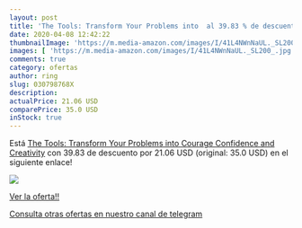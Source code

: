 ```yaml
---
layout: post
title: 'The Tools: Transform Your Problems into  al 39.83 % de descuento'
date: 2020-04-08 12:42:22
thumbnailImage: 'https://m.media-amazon.com/images/I/41L4NWnNaUL._SL200_.jpg'
images: [ 'https://m.media-amazon.com/images/I/41L4NWnNaUL._SL200_.jpg' ]
comments: true
category: ofertas
author: ring
slug: 030798768X
description:
actualPrice: 21.06 USD
comparePrice: 35.0 USD
inStock: true
---
```


Está [The Tools: Transform Your Problems into Courage  Confidence  and Creativity](https://www.amazon.com/dp/030798768X/?tag=redken08-20) con 39.83 de descuento por 21.06 USD (original: 35.0 USD) en el siguiente enlace!

[![](https://m.media-amazon.com/images/I/41L4NWnNaUL._SL200_.jpg)](https://www.amazon.com/dp/030798768X/?tag=redken08-20)

[Ver la oferta!!](https://www.amazon.com/dp/030798768X/?tag=redken08-20)

[Consulta otras ofertas en nuestro canal de telegram](https://t.me/s/ofertas25)
